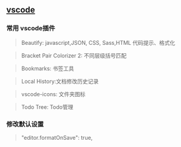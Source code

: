 ## [vscode](https://code.visualstudio.com/)

### 常用 vscode插件

> Beautify: javascript,JSON, CSS, Sass,HTML 代码提示、格式化

> Bracket Pair Colorizer 2: 不同层级括号匹配

> Bookmarks: 书签工具

> Local History:文档修改历史记录

> vscode-icons: 文件夹图标

> Todo Tree: Todo管理

### 修改默认设置

> "editor.formatOnSave": true,